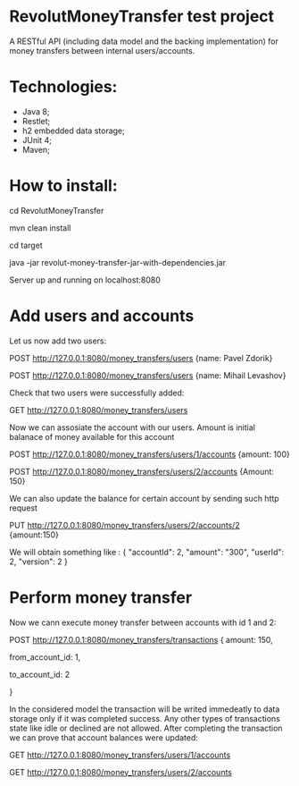 # RevolutMoneyTransfer test project
A RESTful API (including data model and the backing implementation) for money transfers between internal users/accounts.
# Technologies:
- Java 8;
- Restlet;
- h2 embedded data storage;
- JUnit 4;
- Maven;

# How to install:
cd RevolutMoneyTransfer

mvn clean install

cd target

java -jar revolut-money-transfer-jar-with-dependencies.jar

Server up and running on localhost:8080

# Add users and accounts
Let us now add two users:

POST http://127.0.0.1:8080/money_transfers/users {name: Pavel Zdorik}

POST http://127.0.0.1:8080/money_transfers/users {name: Mihail Levashov}

Check that two users were successfully added:

GET http://127.0.0.1:8080/money_transfers/users

Now we can assosiate the account with our users. Amount is initial balanace of money available for this account

POST http://127.0.0.1:8080/money_transfers/users/1/accounts {amount: 100}

POST http://127.0.0.1:8080/money_transfers/users/2/accounts {Amount: 150}

We can also update the balance for certain account by sending such http request

PUT http://127.0.0.1:8080/money_transfers/users/2/accounts/2 {amount:150} 

We will obtain something like :
{
    "accountId": 2,
    "amount": "300",
    "userId": 2,
    "version": 2
}
# Perform money transfer
Now we cann execute money transfer between accounts with id 1 and 2: 

POST http://127.0.0.1:8080/money_transfers/transactions
{
  amount: 150,
  
  from_account_id: 1,
  
  to_account_id: 2
  
}

In the considered model the transaction will be writed immedeatly to data storage only if it was completed success. Any other types of transactions state like idle or declined are not allowed. After completing the transaction we can prove that account balances were updated:

GET http://127.0.0.1:8080/money_transfers/users/1/accounts

GET http://127.0.0.1:8080/money_transfers/users/2/accounts
